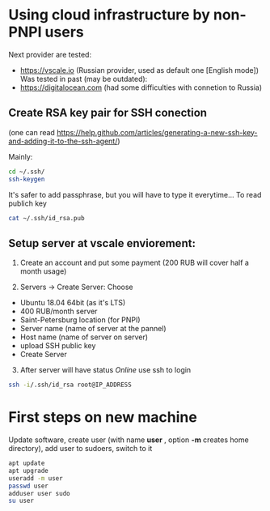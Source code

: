 Using cloud infrastructure by non-PNPI users
============================================

Next provider are tested:
  * https://vscale.io (Russian provider, used as default one [English mode])
Was tested in past (may be outdated):
  * https://digitalocean.com (had some difficulties with connetion to Russia)
  

Create RSA key pair for SSH conection
--------------------------------------

(one can read https://help.github.com/articles/generating-a-new-ssh-key-and-adding-it-to-the-ssh-agent/)
 
Mainly:

```bash
cd ~/.ssh/
ssh-keygen 
```

It's safer to add passphrase, but you will have to type it everytime...
To read publich key
 
```bash
cat ~/.ssh/id_rsa.pub
```


Setup server at vscale enviorement:
-----------------------------------

 1. Create an account and put some payment (200 RUB will cover half a month usage)
 
 2. Servers -> Create Server:  Choose
   * Ubuntu 18.04 64bit (as it's LTS)
   * 400 RUB/month server
   * Saint-Petersburg location (for PNPI)
   * Server name (name of server at the pannel)
   * Host name (name of server on server)
   * upload SSH public key
   * Create Server
   
 3. After server will have status _Online_ use ssh to login
 
```bash
ssh -i/.ssh/id_rsa root@IP_ADDRESS
```
First steps on new machine
==========================

Update software, create user (with name __user__ , option __-m__ creates home directory), add user to sudoers, switch to it
 
```bash
apt update
apt upgrade
useradd -m user
passwd user
adduser user sudo
su user
```
 
 

